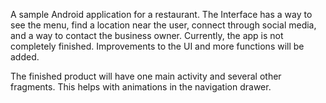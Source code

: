 A sample Android application for a restaurant. The Interface has a way to see the menu, find a location near the user, connect through social media, and a way to contact the business owner.
Currently, the app is not completely finished. Improvements to the UI and more functions will be added.

The finished product will have one main activity and several other fragments. This helps with animations in the navigation drawer. 
